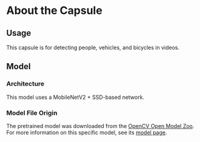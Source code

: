 # About the Capsule

## Usage
This capsule is for detecting people, vehicles, and bicycles in videos. 

## Model

### Architecture
This model uses a MobileNetV2 + SSD-based network.

###  Model File Origin
The pretrained model was downloaded from the
[OpenCV Open Model Zoo][open model zoo]. 
For more information on this specific model, see its [model page][model page].

[open model zoo]: https://github.com/opencv/open_model_zoo
[model page]: https://docs.openvinotoolkit.org/2021.3/omz_models_model_person_vehicle_bike_detection_crossroad_1016.html
